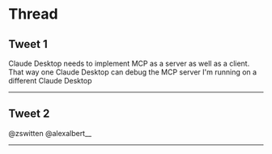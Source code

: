 # Thread

## Tweet 1

Claude Desktop needs to implement MCP as a server as well as a client. That way one Claude Desktop can debug the MCP server I'm running on a different Claude Desktop

---

## Tweet 2

@zswitten @alexalbert__

---

